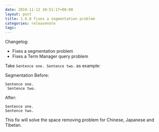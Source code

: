 ```yaml
---
date: 2019-11-12 10:51:17+08:00
layout: post
title: 1.6.8 fixes a segmentation problem
categories: releasenote
tags: 
---
```


Changelog:

* Fixes a segmentation problem
* Fixes a Term Manager query problem


Take `Sentence one. Sentence two.` as example:

Segmentation Before:

```
Sentence one.
 Sentence two.
```

After:

```
Sentence one. 
Sentence two.
```

This fix will solve the space removing problem for Chinese, Japanese and Tibetan.

